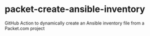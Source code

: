 # packet-create-ansible-inventory
GitHub Action to dynamically create an Ansible inventory file from a Packet.com project
